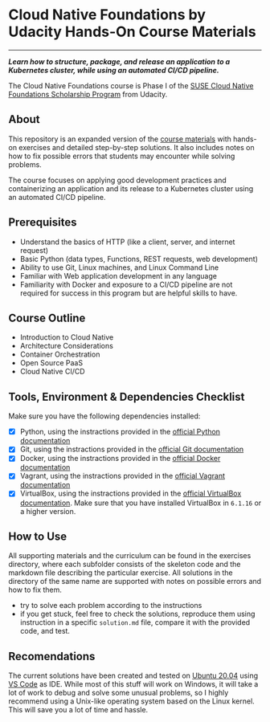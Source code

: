 # Cloud Native Foundations by Udacity Hands-On Course Materials

---

***Learn how to structure, package, and release an application to a Kubernetes cluster, while using an automated CI/CD pipeline.***

The Cloud Native Foundations course is Phase I of the [SUSE Cloud Native Foundations Scholarship Program](https://www.udacity.com/scholarships/suse-cloud-native-foundations-scholarship) from Udacity.

## About

This repository is an expanded version of the [course materials](https://github.com/udacity/nd064_course_1) with hands-on exercises and detailed step-by-step solutions. It also includes notes on how to fix possible errors that students may encounter while solving problems.

The course focuses on applying good development practices and containerizing an application and its release to a Kubernetes cluster using an automated CI/CD pipeline.

## Prerequisites

- Understand the basics of HTTP (like a client, server, and internet request)
- Basic Python (data types, Functions, REST requests, web development)
- Ability to use Git, Linux machines, and Linux Command Line
- Familiar with Web application development in any language
- Familiarity with Docker and exposure to a CI/CD pipeline are not required for success in this program but are helpful skills to have.

## Course Outline

- Introduction to Cloud Native
- Architecture Considerations
- Container Orchestration
- Open Source PaaS
- Cloud Native CI/CD

## Tools, Environment & Dependencies Checklist

Make sure you have the following dependencies installed:

- [x] Python, using the instractions provided in the [official Python documentation](https://www.python.org/downloads/)
- [x] Git, using the instractions provided in the [official Git documentation](https://git-scm.com/downloads)
- [x] Docker, using the instractions provided in the [official Docker documentation](https://docs.docker.com/get-docker/)
- [x] Vagrant, using the instractions provided in the [official Vagrant documentation](https://www.vagrantup.com/downloads)
- [x] VirtualBox, using the instractions provided in the [official VirtualBox documentation](https://www.virtualbox.org/wiki/Downloads). Make sure that you have installed VirtualBox in `6.1.16` or a higher version.

## How to Use

All supporting materials and the curriculum can be found in the exercises directory, where each subfolder consists of the skeleton code and the markdown file describing the particular exercise. All solutions in the directory of the same name are supported with notes on possible errors and how to fix them.

- try to solve each problem according to the instructions
- if you get stuck, feel free to check the solutions, reproduce them using instruction in a specific `solution.md` file, compare it with the provided code, and test.

## Recomendations

The current solutions have been created and tested on [Ubuntu 20.04](https://ubuntu.com/download/desktop) using [VS Code](https://code.visualstudio.com) as IDE. While most of this stuff will work on Windows, it will take a lot of work to debug and solve some unusual problems, so I highly recommend using a Unix-like operating system based on the Linux kernel. This will save you a lot of time and hassle.
